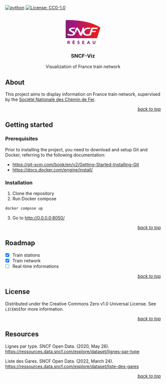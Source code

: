 <div id="top"></div>

<!-- PROJECT SHIELDS -->

[![python](https://badges.aleen42.com/src/python.svg)](https://www.python.org/)
[![License: CC0-1.0](https://img.shields.io/badge/License-CC0_1.0-lightgrey.svg)](http://creativecommons.org/publicdomain/zero/1.0/)

<!-- PROJECT LOGO -->

<br />

<div align="center">
    <a href="https://github.com/Luunynliny/SNCF-Viz">
        <img src="imgs/logo.png" alt="Logo" height="80">
    </a>
    <h3 align="center">SNCF-Viz</h3>
    <p align="center">
        Visualization of France train network
    </p>
</div>

<!-- ABOUT THE PROJECT -->

## About

This project aims to display information on France train network, supervised by the [Société Nationale des Chemin de Fer](https://www.sncf.com).

<p align="right"><a href="#top"><i>back to top</i></a></p>

<!-- GETTING STARTED -->

## Getting started

### Prerequisites

Prior to installing the project, you need to download and setup Git and Docker, referring to the following documentation:

- https://git-scm.com/book/en/v2/Getting-Started-Installing-Git
- https://docs.docker.com/engine/install/

### Installation

1. Clone the repository
2. Run Docker compose
```bash
docker compose up
```
3. Go to http://0.0.0.0:8050/

<p align="right"><a href="#top"><i>back to top</i></a></p>

<!-- ROADMAP -->

## Roadmap

- [x] Train stations
- [x] Train network
- [ ] Real-time informations

<p align="right"><a href="#top"><i>back to top</i></a></p>

## License

Distributed under the Creative Commons Zero v1.0 Universal License. See `LICENSE`for more information.

<p align="right"><a href="#top"><i>back to top</i></a></p>

<!-- RESOURCES -->

## Resources

Lignes par type. SNCF Open Data. (2020, May 26). https://ressources.data.sncf.com/explore/dataset/lignes-par-type

Liste des Gares. SNCF Open Data. (2022, March 24). https://ressources.data.sncf.com/explore/dataset/liste-des-gares 

<p align="right"><a href="#top"><i>back to top</i></a></p>